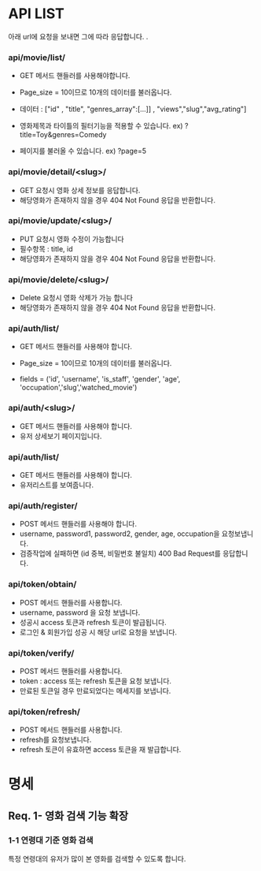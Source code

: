 # API LIST

아래 url에 요청을 보내면 그에 따라 응답합니다. .

### api/movie/list/

* GET 메서드 핸들러를 사용해야합니다.

* Page_size = 10이므로 10개의 데이터를 불러옵니다.
* 데이터 : ["id" , "title", "genres_array":[...]] , "views","slug","avg_rating"]
* 영화제목과 타이틀의 필터기능을 적용할 수 있습니다. ex) ?title=Toy&genres=Comedy 
* 페이지를 불러올 수 있습니다. ex) ?page=5



### api/movie/detail/\<slug>/

* GET 요청시 영화 상세 정보를 응답합니다. 
* 해당영화가 존재하지 않을 경우 404 Not Found 응답을 반환합니다.



### api/movie/update/\<slug>/

- PUT 요청시 영화 수정이 가능합니다
- 필수항목 : title, id
- 해당영화가 존재하지 않을 경우 404 Not Found 응답을 반환합니다.



### api/movie/delete/\<slug>/

- Delete 요청시 영화 삭제가 가능 합니다
- 해당영화가 존재하지 않을 경우 404 Not Found 응답을 반환합니다.



### api/auth/list/

* GET 메서드 핸들러를 사용해야 합니다.

* Page_size = 10이므로 10개의 데이터를 불러옵니다.
* fields = ('id', 'username', 'is_staff', 'gender', 'age', 'occupation','slug','watched_movie')



### api/auth/\<slug>/

* GET 메서드 핸들러를 사용해야 합니다.
* 유저 상세보기 페이지입니다. 



### api/auth/list/

* GET 메서드 핸들러를 사용해야 합니다.
* 유저리스트를 보여줍니다.



### api/auth/register/

* POST 메서드 핸들러를 사용해야 합니다.
* username, password1, password2, gender, age, occupation을 요청보냅니다.
* 검증작업에 실패하면 (id 중복, 비밀번호 불일치)  400 Bad Request를 응답합니다.



### api/token/obtain/

* POST 메서드 핸들러를 사용합니다.
* username, password 을 요청 보냅니다.
* 성공시 access 토큰과 refresh 토큰이 발급됩니다.
* 로그인 & 회원가입 성공 시 해당 url로 요청을 보냅니다.



### api/token/verify/

* POST 메서드 핸들러를 사용합니다.
* token : access 또는 refresh 토큰을 요청 보냅니다.
* 만료된 토큰일 경우 만료되었다는 메세지를 보냅니다.



### api/token/refresh/

* POST 메서드 핸들러를 사용합니다.
* refresh를 요청보냅니다.
* refresh 토큰이 유효하면 access 토큰을 재 발급합니다.





# 명세

## Req. 1- 영화 검색 기능 확장

### 1-1 연령대 기준 영화 검색

특정 연령대의 유저가 많이 본 영화를 검색할 수 있도록 합니다.

